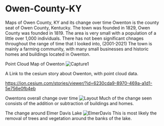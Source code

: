 # Owen-County-KY
Maps of Owen County, KY and its change over time
Owenton is the county seat of Owen County, Kentucky. The town was founded in 1829, Owen County was founded in 1819. The area is very small with a population of a little over 1,000 individuals. There has not been significant chnages throughout the range of time that I looked into, (2001-2021) The town is mainly a farming community, with many small businesses and historic homes and buildings located in Owenton.

Point Cloud Map of Owenton ![Capture1](https://github.com/user-attachments/assets/bcff153a-f743-4441-aa11-e8d6f151bde4)


A Link to the cesium story about Owenton, with point cloud data.


https://ion.cesium.com/stories/viewer/?id=6230cda9-8970-469a-a1d1-5e756e0fb4eb

Owentons overall change over time ![Layout](https://github.com/user-attachments/assets/9ad83584-7e5e-4bba-add4-76ef08187eae)
Much of the change seen consists of the addition or subtraction of buildings and homes.

The change around Elmer Davis Lake ![ElmerDavis](https://github.com/user-attachments/assets/88081b98-d48c-4e8d-9c03-0f9bfa72f501)
This is most likely the removal of trees and vegetation around the banks of the lake.

